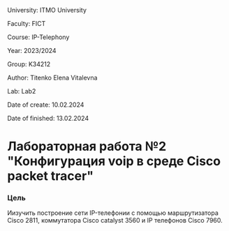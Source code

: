 University: ITMO University

Faculty: FICT

Course: IP-Telephony

Year: 2023/2024

Group: K34212

Author: Titenko Elena Vitalevna

Lab: Lab2

Date of create: 10.02.2024

Date of finished: 13.02.2024


# Лабораторная работа №2 "Конфигурация voip в среде Сisco packet tracer"

### Цель
Иизучить построение сети IP-телефонии с помощью маршрутизатора Cisco 2811, коммутатора Cisco catalyst 3560 и IP телефонов Cisco 7960.
